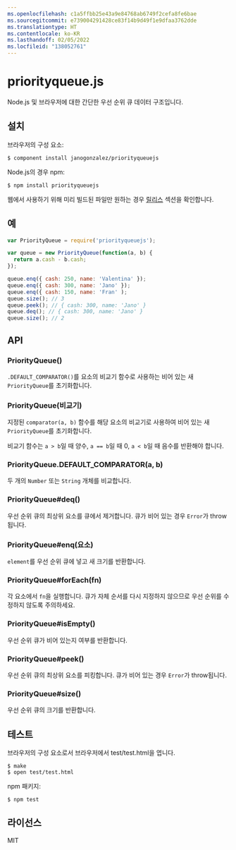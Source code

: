 ```yaml
---
ms.openlocfilehash: c1a5ffbb25e43a9e84768ab6749f2cefa8fe6bae
ms.sourcegitcommit: e739004291428ce83f14b9d49f1e9dfaa3762dde
ms.translationtype: HT
ms.contentlocale: ko-KR
ms.lasthandoff: 02/05/2022
ms.locfileid: "138052761"
---
```

# <a name="priorityqueuejs"></a>priorityqueue.js

Node.js 및 브라우저에 대한 간단한 우선 순위 큐 데이터 구조입니다.

## <a name="installation"></a>설치

브라우저의 구성 요소:

```
$ component install janogonzalez/priorityqueuejs
```

Node.js의 경우 npm:

```
$ npm install priorityqueuejs
```

웹에서 사용하기 위해 미리 빌드된 파일만 원하는 경우 [릴리스](
https://github.com/janogonzalez/priorityqueuejs/releases) 섹션을 확인합니다.

## <a name="example"></a>예

```js
var PriorityQueue = require('priorityqueuejs');

var queue = new PriorityQueue(function(a, b) {
  return a.cash - b.cash;
});

queue.enq({ cash: 250, name: 'Valentina' });
queue.enq({ cash: 300, name: 'Jano' });
queue.enq({ cash: 150, name: 'Fran' );
queue.size(); // 3
queue.peek(); // { cash: 300, name: 'Jano' }
queue.deq(); // { cash: 300, name: 'Jano' }
queue.size(); // 2
```

## <a name="api"></a>API

### <a name="priorityqueue"></a>PriorityQueue()

`.DEFAULT_COMPARATOR()`를 요소의 비교기 함수로 사용하는 비어 있는 새 `PriorityQueue`를 초기화합니다.

### <a name="priorityqueuecomparator"></a>PriorityQueue(비교기)

지정된 `comparator(a, b)` 함수를 해당 요소의 비교기로 사용하여 비어 있는 새 `PriorityQueue`를 초기화합니다.

비교기 함수는 `a > b`일 때 양수, `a == b`일 때 0, `a < b`일 때 음수를 반환해야 합니다.

### <a name="priorityqueuedefault_comparatora-b"></a>PriorityQueue.DEFAULT_COMPARATOR(a, b)

두 개의 `Number` 또는 `String` 개체를 비교합니다.

### <a name="priorityqueuedeq"></a>PriorityQueue#deq()

우선 순위 큐의 최상위 요소를 큐에서 제거합니다.
큐가 비어 있는 경우 `Error`가 throw됩니다.

### <a name="priorityqueueenqelement"></a>PriorityQueue#enq(요소)

`element`를 우선 순위 큐에 넣고 새 크기를 반환합니다.

### <a name="priorityqueueforeachfn"></a>PriorityQueue#forEach(fn)

각 요소에서 `fn`을 실행합니다. 큐가 자체 순서를 다시 지정하지 않으므로 우선 순위를 수정하지 않도록 주의하세요.

### <a name="priorityqueueisempty"></a>PriorityQueue#isEmpty()

우선 순위 큐가 비어 있는지 여부를 반환합니다.

### <a name="priorityqueuepeek"></a>PriorityQueue#peek()

우선 순위 큐의 최상위 요소를 피킹합니다.
큐가 비어 있는 경우 `Error`가 throw됩니다.

### <a name="priorityqueuesize"></a>PriorityQueue#size()

우선 순위 큐의 크기를 반환합니다.

## <a name="testing"></a>테스트

브라우저의 구성 요소로서 브라우저에서 test/test.html을 엽니다.

```
$ make
$ open test/test.html
```

npm 패키지:

```
$ npm test
```

## <a name="licence"></a>라이선스

MIT
